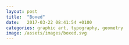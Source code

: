 ```yaml
---
layout: post
title:  "Boxed"
date:   2017-03-22 08:41:54 +0100
categories: graphic art, typography, geometry
image: /assets/images/boxed.svg
---
```

